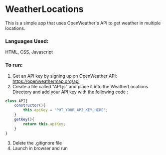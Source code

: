 # WeatherLocations
 This is a simple app that uses OpenWeather's API to get weather in multiple locations.

### Languages Used:
HTML, CSS, Javascript

### To run: 
1. Get an API key by signing up on OpenWeather API: https://openweathermap.org/api
2. Create a file called "API.js" and place it into the WeatherLocations Directory and add your API key with the following code :

```javascript
class API{
    constructor(){
        this.apiKey = 'PUT_YOUR_API_KEY_HERE';
    }
    getKey(){
        return this.apiKey;
    }
}
```

3. Delete the .gitignore file
4. Launch in browser and run